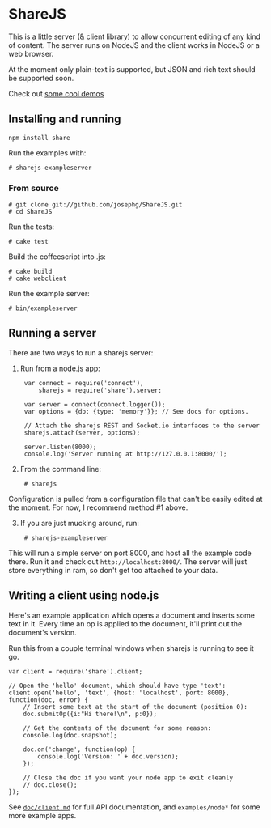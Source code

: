 ShareJS
=======

This is a little server (& client library) to allow concurrent editing of any kind of content. The server runs on NodeJS and the client works in NodeJS or a web browser.

At the moment only plain-text is supported, but JSON and rich text should be supported soon.

Check out [some cool demos](http://sharejs.org:8000/)


Installing and running
----------------------

    npm install share

Run the examples with:

    # sharejs-exampleserver

### From source

    # git clone git://github.com/josephg/ShareJS.git
    # cd ShareJS

Run the tests:

    # cake test

Build the coffeescript into .js:

    # cake build
    # cake webclient

Run the example server:

    # bin/exampleserver

Running a server
----------------

There are two ways to run a sharejs server:

1. Run from a node.js app:

        var connect = require('connect'),
            sharejs = require('share').server;

        var server = connect(connect.logger());
        var options = {db: {type: 'memory'}}; // See docs for options.

        // Attach the sharejs REST and Socket.io interfaces to the server
        sharejs.attach(server, options);

        server.listen(8000);
        console.log('Server running at http://127.0.0.1:8000/');

2. From the command line:

        # sharejs

  Configuration is pulled from a configuration file that can't be easily edited at the moment. For now, I recommend method #1 above.

3. If you are just mucking around, run:

        # sharejs-exampleserver
  
  This will run a simple server on port 8000, and host all the example code there. Run it and check out `http://localhost:8000/`. The server will just store everything in ram, so don't get too attached to your data.

Writing a client using node.js
------------------------------

Here's an example application which opens a document and inserts some text in it. Every time an op is applied to the document, it'll print out the document's version.

Run this from a couple terminal windows when sharejs is running to see it go.

    var client = require('share').client;

    // Open the 'hello' document, which should have type 'text':
    client.open('hello', 'text', {host: 'localhost', port: 8000}, function(doc, error) {
        // Insert some text at the start of the document (position 0):
        doc.submitOp({i:"Hi there!\n", p:0});

        // Get the contents of the document for some reason:
        console.log(doc.snapshot);

        doc.on('change', function(op) {
            console.log('Version: ' + doc.version);
        });

        // Close the doc if you want your node app to exit cleanly
	    // doc.close();
    });

See [`doc/client.md`](doc/client.md) for full API documentation, and `examples/node*` for some more example apps.

